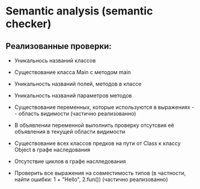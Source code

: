 Semantic analysis (semantic checker)
====================================

## Реализованные проверки:

* Уникальнось названий классов
* Существование класса Main с методом main
* Уникальность названий полей, методов в классе
* Уникальность названий параметров методов

* Существование переменных, которые используются в выражениях -- область видимости (частично  реализованно)
* В объявлении переменной выполнить проверку отсутсвия её объявления в текущей области видимости

* Существование всех классов предков на пути от Class к классу Object в графе наследования
* Отсутствие циклов в графе наслледования

* Проверить все выражения на совместимость типов (в частности, найти ошибки: 1 + "Hello", 2.fun()) (частично  реализованно)